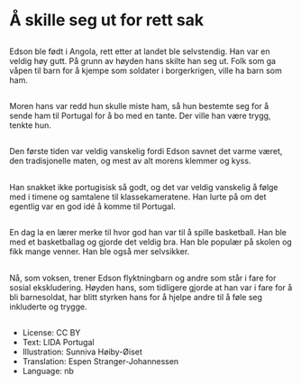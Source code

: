 # Å skille seg ut for rett sak

##
Edson ble født i Angola, rett etter at landet ble selvstendig. Han var en veldig høy gutt. På grunn av høyden hans skilte han seg ut. Folk som ga våpen til barn for å kjempe som soldater i borgerkrigen, ville ha barn som ham.

##
Moren hans var redd hun skulle miste ham, så hun bestemte seg for å sende ham til Portugal for å bo med en tante. Der ville han være trygg, tenkte hun.

##
Den første tiden var veldig vanskelig fordi Edson savnet det varme været, den tradisjonelle maten, og mest av alt morens klemmer og kyss.

##
Han snakket ikke portugisisk så godt, og det var veldig vanskelig å følge med i timene og samtalene til klassekameratene. Han lurte på om det egentlig var en god idé å komme til Portugal.

##
En dag la en lærer merke til hvor god han var til å spille basketball. Han ble med et basketballag og gjorde det veldig bra. Han ble populær på skolen og fikk mange venner. Han ble også mer selvsikker.

##
Nå, som voksen, trener Edson flyktningbarn og andre som står i fare for sosial ekskludering. Høyden hans, som tidligere gjorde at han var i fare for å bli barnesoldat, har blitt styrken hans for å hjelpe andre til å føle seg inkluderte og trygge.

##
* License: CC BY
* Text: LIDA Portugal
* Illustration: Sunniva Høiby-Øiset
* Translation: Espen Stranger-Johannessen
* Language: nb
